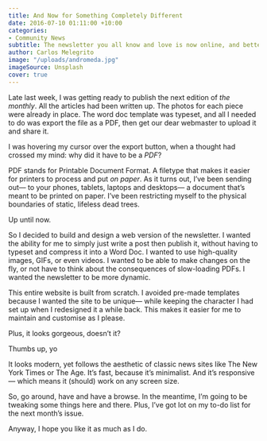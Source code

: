 ```yaml
---
title: And Now for Something Completely Different
date: 2016-07-10 01:11:00 +10:00
categories:
- Community News
subtitle: The newsletter you all know and love is now online, and better than ever.
author: Carlos Melegrito
image: "/uploads/andromeda.jpg"
imageSource: Unsplash
cover: true
---
```


Late last week, I was getting ready to publish the next edition of *the monthly*. All the articles had been written up. The photos for each piece were already in place. The word doc template was typeset, and all I needed to do was export the file as a PDF, then get our dear webmaster to upload it and share it.

I was hovering my cursor over the export button, when a thought had crossed my mind: why did it have to be a *PDF*?

PDF stands for Printable Document Format. A filetype that makes it easier for printers to process and put *on paper*. As it turns out, I’ve been sending out— to your phones, tablets, laptops and desktops— a document that’s meant to be printed on paper. I’ve been restricting myself to the physical boundaries of static, lifeless dead trees.

Up until now.

So I decided to build and design a web version of the newsletter. I wanted the ability for me to simply just write a post then publish it, without having to typeset and compress it into a Word Doc. I wanted to use high-quality images, GIFs, or even videos. I wanted to be able to make changes on the fly, or not have to think about the consequences of slow-loading PDFs. I wanted the newsletter to be more dynamic.

This entire website is built from scratch. I avoided pre-made templates because I wanted the site to be unique— while keeping the character I had set up when I redesigned it a while back. This makes it easier for me to maintain and customise as I please.

Plus, it looks gorgeous, doesn’t it?

Thumbs up, yo

It looks modern, yet follows the aesthetic of classic news sites like The New York Times or The Age. It’s fast, because it’s minimalist. And it’s responsive— which means it (should) work on any screen size.

So, go around, have and have a browse. In the meantime, I’m going to be tweaking some things here and there. Plus, I’ve got lot on my to-do list for the next month’s issue.

Anyway, I hope you like it as much as I do.